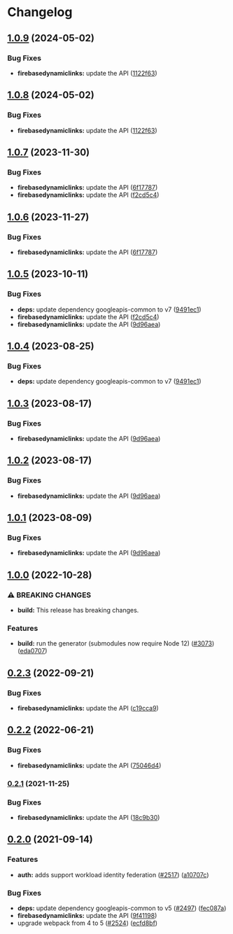 # Changelog

## [1.0.9](https://github.com/googleapis/google-api-nodejs-client/compare/firebasedynamiclinks-v1.0.8...firebasedynamiclinks-v1.0.9) (2024-05-02)


### Bug Fixes

* **firebasedynamiclinks:** update the API ([1122f63](https://github.com/googleapis/google-api-nodejs-client/commit/1122f63e79402abe5be53a38334c565ca883ad18))

## [1.0.8](https://github.com/googleapis/google-api-nodejs-client/compare/firebasedynamiclinks-v1.0.7...firebasedynamiclinks-v1.0.8) (2024-05-02)


### Bug Fixes

* **firebasedynamiclinks:** update the API ([1122f63](https://github.com/googleapis/google-api-nodejs-client/commit/1122f63e79402abe5be53a38334c565ca883ad18))

## [1.0.7](https://github.com/googleapis/google-api-nodejs-client/compare/firebasedynamiclinks-v1.0.6...firebasedynamiclinks-v1.0.7) (2023-11-30)


### Bug Fixes

* **firebasedynamiclinks:** update the API ([6f17787](https://github.com/googleapis/google-api-nodejs-client/commit/6f17787c2021c5cc6641470efaa735d87ed815fb))
* **firebasedynamiclinks:** update the API ([f2cd5c4](https://github.com/googleapis/google-api-nodejs-client/commit/f2cd5c49eefa9f23c18fb8c85ef3941f507c3212))

## [1.0.6](https://github.com/googleapis/google-api-nodejs-client/compare/firebasedynamiclinks-v1.0.5...firebasedynamiclinks-v1.0.6) (2023-11-27)


### Bug Fixes

* **firebasedynamiclinks:** update the API ([6f17787](https://github.com/googleapis/google-api-nodejs-client/commit/6f17787c2021c5cc6641470efaa735d87ed815fb))

## [1.0.5](https://github.com/googleapis/google-api-nodejs-client/compare/firebasedynamiclinks-v1.0.4...firebasedynamiclinks-v1.0.5) (2023-10-11)


### Bug Fixes

* **deps:** update dependency googleapis-common to v7 ([9491ec1](https://github.com/googleapis/google-api-nodejs-client/commit/9491ec1cdc3c413e7d73edcfcd59cf5c28a7c855))
* **firebasedynamiclinks:** update the API ([f2cd5c4](https://github.com/googleapis/google-api-nodejs-client/commit/f2cd5c49eefa9f23c18fb8c85ef3941f507c3212))
* **firebasedynamiclinks:** update the API ([9d96aea](https://github.com/googleapis/google-api-nodejs-client/commit/9d96aeafe15acf69623293b94762f6b752895157))

## [1.0.4](https://github.com/googleapis/google-api-nodejs-client/compare/firebasedynamiclinks-v1.0.3...firebasedynamiclinks-v1.0.4) (2023-08-25)


### Bug Fixes

* **deps:** update dependency googleapis-common to v7 ([9491ec1](https://github.com/googleapis/google-api-nodejs-client/commit/9491ec1cdc3c413e7d73edcfcd59cf5c28a7c855))

## [1.0.3](https://github.com/googleapis/google-api-nodejs-client/compare/firebasedynamiclinks-v1.0.2...firebasedynamiclinks-v1.0.3) (2023-08-17)


### Bug Fixes

* **firebasedynamiclinks:** update the API ([9d96aea](https://github.com/googleapis/google-api-nodejs-client/commit/9d96aeafe15acf69623293b94762f6b752895157))

## [1.0.2](https://github.com/googleapis/google-api-nodejs-client/compare/firebasedynamiclinks-v1.0.1...firebasedynamiclinks-v1.0.2) (2023-08-17)


### Bug Fixes

* **firebasedynamiclinks:** update the API ([9d96aea](https://github.com/googleapis/google-api-nodejs-client/commit/9d96aeafe15acf69623293b94762f6b752895157))

## [1.0.1](https://github.com/googleapis/google-api-nodejs-client/compare/firebasedynamiclinks-v1.0.0...firebasedynamiclinks-v1.0.1) (2023-08-09)


### Bug Fixes

* **firebasedynamiclinks:** update the API ([9d96aea](https://github.com/googleapis/google-api-nodejs-client/commit/9d96aeafe15acf69623293b94762f6b752895157))

## [1.0.0](https://github.com/googleapis/google-api-nodejs-client/compare/firebasedynamiclinks-v0.2.3...firebasedynamiclinks-v1.0.0) (2022-10-28)


### ⚠ BREAKING CHANGES

* **build:** This release has breaking changes.

### Features

* **build:** run the generator (submodules now require Node 12) ([#3073](https://github.com/googleapis/google-api-nodejs-client/issues/3073)) ([eda0707](https://github.com/googleapis/google-api-nodejs-client/commit/eda07079dadab46a80b6f9ede618f4f43030169e))

## [0.2.3](https://github.com/googleapis/google-api-nodejs-client/compare/firebasedynamiclinks-v0.2.2...firebasedynamiclinks-v0.2.3) (2022-09-21)


### Bug Fixes

* **firebasedynamiclinks:** update the API ([c19cca9](https://github.com/googleapis/google-api-nodejs-client/commit/c19cca9dd28c7cde97459ceb80243b57b19ecae8))

## [0.2.2](https://github.com/googleapis/google-api-nodejs-client/compare/firebasedynamiclinks-v0.2.1...firebasedynamiclinks-v0.2.2) (2022-06-21)


### Bug Fixes

* **firebasedynamiclinks:** update the API ([75046d4](https://github.com/googleapis/google-api-nodejs-client/commit/75046d4105e9be9b7c3c5b3d8d5cd6b36f0e0939))

### [0.2.1](https://www.github.com/googleapis/google-api-nodejs-client/compare/firebasedynamiclinks-v0.2.0...firebasedynamiclinks-v0.2.1) (2021-11-25)


### Bug Fixes

* **firebasedynamiclinks:** update the API ([18c9b30](https://www.github.com/googleapis/google-api-nodejs-client/commit/18c9b30f02d8f1a800532b9a5846816aeb63e6d0))

## [0.2.0](https://www.github.com/googleapis/google-api-nodejs-client/compare/firebasedynamiclinks-v0.1.0...firebasedynamiclinks-v0.2.0) (2021-09-14)


### Features

* **auth:** adds support workload identity federation ([#2517](https://www.github.com/googleapis/google-api-nodejs-client/issues/2517)) ([a10707c](https://www.github.com/googleapis/google-api-nodejs-client/commit/a10707c477759e7c9ef6360a2fe800856fb600c1))


### Bug Fixes

* **deps:** update dependency googleapis-common to v5 ([#2497](https://www.github.com/googleapis/google-api-nodejs-client/issues/2497)) ([fec087a](https://www.github.com/googleapis/google-api-nodejs-client/commit/fec087abcf3d994dd41c3ffa0a0c12b1f9f09dae))
* **firebasedynamiclinks:** update the API ([9f41198](https://www.github.com/googleapis/google-api-nodejs-client/commit/9f41198afb0ced4d231d3ebc25f9df8bc4fa0fca))
* upgrade webpack from 4 to 5  ([#2524](https://www.github.com/googleapis/google-api-nodejs-client/issues/2524)) ([ecfd8bf](https://www.github.com/googleapis/google-api-nodejs-client/commit/ecfd8bfcd06e1beabff7ec9a8c4000222379eb8d))
